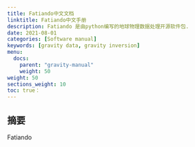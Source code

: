 ```yaml
---
title: Fatiando中文文档
linktitle: Fatiando中文手册
description: Fatiando 是由python编写的地球物理数据处理开源软件包.
date: 2021-08-01
categories: [Software manual]
keywords: [gravity data, gravity inversion]
menu:
  docs:
    parent: "gravity-manual"
    weight: 50
weight: 50
sections_weight: 10
toc: true：
---
```


## 摘要

Fatiando

